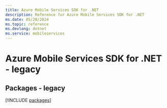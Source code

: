 ```yaml
---
title: Azure Mobile Services SDK for .NET
description: Reference for Azure Mobile Services SDK for .NET
ms.date: 05/28/2024
ms.topic: reference
ms.devlang: dotnet
ms.service: mobileservices
---
```

# Azure Mobile Services SDK for .NET - legacy
## Packages - legacy
[!INCLUDE [packages](mobile-services-index.md)]